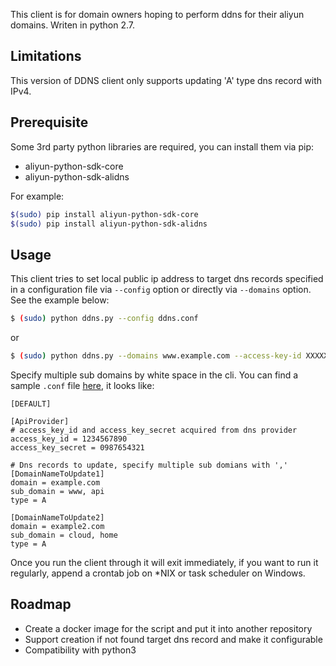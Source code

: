 This client is for domain owners hoping to perform ddns for their aliyun domains. Writen in python 2.7.

## Limitations
This version of DDNS client only supports updating 'A' type dns record with IPv4.

## Prerequisite
Some 3rd party python libraries are required, you can install them via pip:
- aliyun-python-sdk-core
- aliyun-python-sdk-alidns

For example:

``` bash
$(sudo) pip install aliyun-python-sdk-core
$(sudo) pip install aliyun-python-sdk-alidns
```

## Usage
This client tries to set local public ip address to target dns records specified in a configuration file via `--config` option or directly via `--domains` option. See the example below:

```bash
$ (sudo) python ddns.py --config ddns.conf
```
or
```bash
$ (sudo) python ddns.py --domains www.example.com --access-key-id XXXXXXXXX --access-key-secret XXXXXXXXXXXXX
```
Specify multiple sub domains by white space in the cli. You can find a sample `.conf` file [here](https://github.com/BerdyPango/ddns-client-aliyun/blob/master/config-samples/ddns.conf.sample), it looks like:
```
[DEFAULT]

[ApiProvider]
# access_key_id and access_key_secret acquired from dns provider
access_key_id = 1234567890
access_key_secret = 0987654321

# Dns records to update, specify multiple sub domians with ','
[DomainNameToUpdate1]
domain = example.com
sub_domain = www, api
type = A

[DomainNameToUpdate2]
domain = example2.com
sub_domain = cloud, home
type = A
```
Once you run the client through it will exit immediately, if you want to run it regularly, append a crontab job on *NIX or task scheduler on Windows.

## Roadmap
- Create a docker image for the script and put it into another repository
- Support creation if not found target dns record and make it configurable
- Compatibility with python3